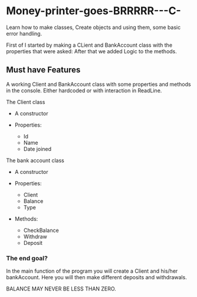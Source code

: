 # Money-printer-goes-BRRRRR---C-
Learn how to make classes, Create objects and using them, some basic error handling.

First of I started by making a CLient and BankAccount class with the properties that were asked: 
After that we added Logic to the methods.

## Must have Features
A working Client and BankAccount class with some properties and methods in the console. Either hardcoded or with interaction in ReadLine.

The Client class
- A constructor

- Properties:
   - Id
   - Name
   - Date joined

The bank account class
- A constructor

- Properties:
  - Client
  - Balance
  - Type

- Methods:
  - CheckBalance
  - Withdraw
  - Deposit

### The end goal?
In the main function of the program you will create a Client and his/her bankAccount.
Here you will then make different deposits and withdrawals. 

BALANCE MAY NEVER BE LESS THAN ZERO.
